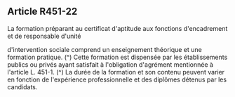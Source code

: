 ## Article R451-22


La formation préparant au certificat d'aptitude aux fonctions d'encadrement et de responsable d'unité

d'intervention sociale comprend un enseignement théorique et une formation pratique. (^)
Cette formation est dispensée par les établissements publics ou privés ayant satisfait à l'obligation d'agrément
mentionnée à l'article L. 451-1. (^)
La durée de la formation et son contenu peuvent varier en fonction de l'expérience professionnelle et des
diplômes détenus par les candidats.

